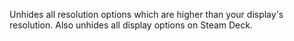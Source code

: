 Unhides all resolution options which are higher than your display's resolution.
Also unhides all display options on Steam Deck.
